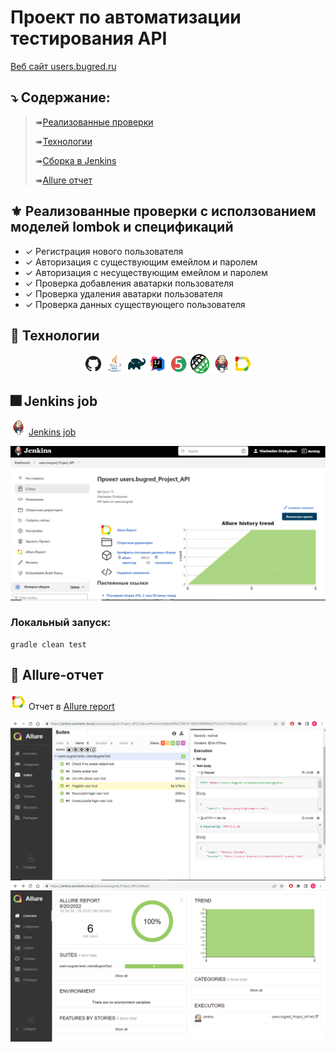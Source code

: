 # Проект по автоматизации тестирования API
<a target="_blank" href="http://users.bugred.ru/">Веб сайт users.bugred.ru</a>

## ⤵️ Содержание:

> ➠[Реализованные проверки](#boom-Реализованные-проверки)
>
> ➠[Технологии](#classical_building-Технологии)
> 
> ➠[Сборка в Jenkins](#man_cook-Jenkins-job)
> 
> ➠[Allure отчет](#bar_chart-Allure-отчет)

## ⚜️ Реализованные проверки с исползованием моделей lombok и спецификаций

- ✓ Регистрация нового пользователя 
- ✓ Авторизация с существующим емейлом и паролем 
- ✓ Авторизация с несуществующим емейлом и паролем
- ✓ Проверка добавления аватарки пользователя
- ✓ Проверка удаления аватарки пользователя
- ✓ Проверка данных существующего пользователя

## 🤖 Технологии
<p align="center">
<img width="6%" title="Idea" src="images/logo/GitHub.svg">
<img width="6%" title="Java" src="images/logo/Java.svg">
<img width="6%" title="Java" src="images/logo/Gradle.svg">
<img width="6%" title="Java" src="images/logo/Idea.svg">
<img width="6%" title="Java" src="images/logo/Junit5.svg">
<img width="6%" title="Java" src="images/logo/logo.png">
<img width="6%" title="Java" src="images/logo/Jenkins.svg">
<img width="6%" title="Java" src="images/logo/Allure.svg">


</p>

## 🎆 Jenkins job
<img src="images/logo/Jenkins.svg" width="25" height="25"  alt="Jenkins"/></a>  <a target="_blank" href="https://jenkins.autotests.cloud/job/users.bugred_Project_API/">Jenkins job</a>
<p align="center">
<img src="images/screens/job.png" alt="Jenkins"/></a>
</p>


###  Локальный запуск:
```
gradle clean test
```

## 📎 Allure-отчет
<img src="images/logo/Allure.svg" width="25" height="25"  alt="Allure"/></a> Отчет в <a target="_blank" href="https://jenkins.autotests.cloud/job/users.bugred_Project_API/allure/#">Allure report</a>
<p align="center">
<img title="Allure Overview Dashboard" src="images/screens/allure_report.PNG">
<img title="Allure Overview Dashboard" src="images/screens/allure2.PNG">
</p>
